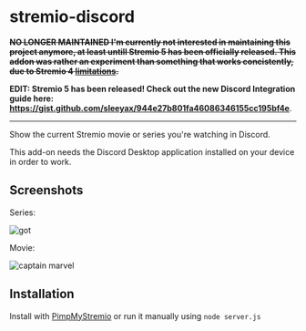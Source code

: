 # stremio-discord

~~**NO LONGER MAINTAINED I'm currently not interested in maintaining this project anymore, at least untill Stremio 5 has been officially released. This addon was rather an experiment than something that works concistently, due to Stremio 4 [limitations](https://github.com/sleeyax/stremio-discord/issues/2#issuecomment-578397666).**~~

**EDIT: Stremio 5 has been released! Check out the new Discord Integration guide here: https://gist.github.com/sleeyax/944e27b801fa46086346155cc195bf4e**.

---

Show the current Stremio movie or series you're watching in Discord.

This add-on needs the Discord Desktop application installed on your device in order to work.

## Screenshots
Series:

![got](https://i.imgur.com/QuZZTLR.png)

Movie:

![captain marvel](https://i.imgur.com/PNfjTnw.png)

## Installation
Install with [PimpMyStremio](https://github.com/sungshon/PimpMyStremio) or run it manually using `node server.js`
